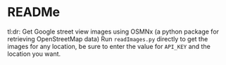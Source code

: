 # READMe

tl:dr: Get Google street view images using OSMNx (a python package for retrieving OpenStreetMap data)
Run `readImages.py` directly to get the images for any location, be sure to enter the value for `API_KEY` and the location you want.
